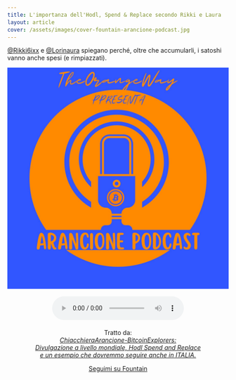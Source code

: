 ```yaml
---
title: L'importanza dell'Hodl, Spend & Replace secondo Rikki e Laura
layout: article
cover: /assets/images/cover-fountain-arancione-podcast.jpg
---
```


<a href="https://twitter.com/Rikki6ixx">@Rikki6ixx</a> e <a href="https://twitter.com/Lorinaura">@Lorinaura</a> spiegano perché, oltre che accumularli, i satoshi vanno anche spesi (e rimpiazzati).

<!--more-->

<p style="text-align: center;">
	<a href="https://fountain.fm/show/412K3pgOYcSg6kPdaVKt" target="_blank"><img class="image image--md" src="https://raw.githubusercontent.com/loop-btc/loop-btc.github.io/master/assets/images/cover-fountain-arancione-podcast.jpg"/></a>
</p>
<p style="text-align: center;">
	<audio controls>
		<source src="/assets/audio/fountain-clip_arancione-podcast_hodl-spend-replace.mp3" type="audio/mpeg">
		<source src="/assets/audio/fountain-clip_arancione-podcast_hodl-spend-replace.ogg" type="audio/ogg">
		Il tuo browser non supporta la riproduzione della clip.
	</audio><br><br>Tratto da:<br>
	<i class="fas fa-headphones"> <a href="https://fountain.fm/episode/13353047039" target="_blank">ChiacchieraArancione-BitcoinExplorers:<br>Divulgazione a livello mondiale, Hodl Spend and Replace<br> e un esempio che dovremmo seguire anche in ITALIA.</a>
</i></p>
<p style="text-align: center;">
	<a class="button button--warning button--rounded button--lg" href="https://fountain.fm/loop_btc?code=ee3ca7d1c1" target="_blank"><i class="fas fa-podcast"></i> Seguimi su Fountain</a>
</p>